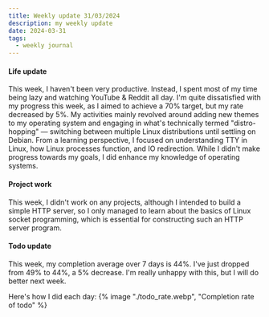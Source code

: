 ```yaml
---
title: Weekly update 31/03/2024
description: my weekly update
date: 2024-03-31
tags:
  - weekly journal
---
```


#### Life update
This week, I haven't been very productive. Instead, I spent most of my time
being lazy and watching YouTube & Reddit all day. I'm
quite dissatisfied with my progress this week, as I aimed to achieve a
70% target, but my rate decreased by 5%. My activities mainly revolved
around adding new themes to my operating system and engaging in what's
technically termed "distro-hopping" — switching between multiple Linux
distributions until settling on Debian. From a learning perspective, I
focused on understanding TTY in Linux, how Linux processes function, and
IO redirection. While I didn't make progress towards my goals, I did enhance
my knowledge of operating systems.

#### Project work
This week, I didn't work on any projects, although I intended to build a
simple HTTP server, so I only managed to learn about the basics of Linux
socket programming, which is essential for constructing such an HTTP server
program.

#### Todo update
This week, my completion average over 7 days is 44%. I've just dropped from
49% to 44%, a 5% decrease. I'm really unhappy with this, but I will do better
next week.

Here's how I did each day:
{% image "./todo_rate.webp", "Completion rate of todo" %}
